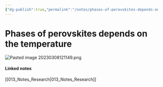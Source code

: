 ```yaml
---
{"dg-publish":true,"permalink":"/notes/phases-of-perovskites-depends-on-the-temperature/","tags":["unpublish, compiled"]}
---
```



# Phases of perovskites depends on the temperature


![Pasted image 20230308121149.png](/img/user/Attachments/Pasted%20image%2020230308121149.png)

#### Linked notes
[[013_Notes_Research\|013_Notes_Research]]